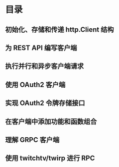 # 目录

## 初始化、存储和传递 http.Client 结构

## 为 REST API 编写客户端

## 执行并行和异步客户端请求

## 使用 OAuth2 客户端

## 实现 OAuth2 令牌存储接口

## 在客户端中添加功能和函数组合

## 理解 GRPC 客户端

## 使用 twitchtv/twirp 进行 RPC
